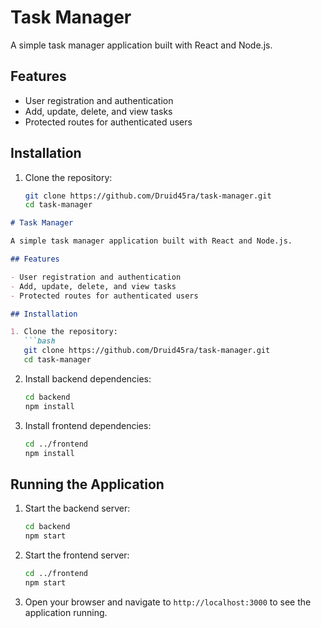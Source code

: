 # Task Manager

A simple task manager application built with React and Node.js.

## Features

- User registration and authentication
- Add, update, delete, and view tasks
- Protected routes for authenticated users

## Installation

1. Clone the repository:
   ```bash
   git clone https://github.com/Druid45ra/task-manager.git
   cd task-manager
```markdown
# Task Manager

A simple task manager application built with React and Node.js.

## Features

- User registration and authentication
- Add, update, delete, and view tasks
- Protected routes for authenticated users

## Installation

1. Clone the repository:
   ```bash
   git clone https://github.com/Druid45ra/task-manager.git
   cd task-manager
   ```

2. Install backend dependencies:
   ```bash
   cd backend
   npm install
   ```

3. Install frontend dependencies:
   ```bash
   cd ../frontend
   npm install
   ```

## Running the Application

1. Start the backend server:
   ```bash
   cd backend
   npm start
   ```

2. Start the frontend server:
   ```bash
   cd ../frontend
   npm start
   ```

3. Open your browser and navigate to `http://localhost:3000` to see the application running.
```
